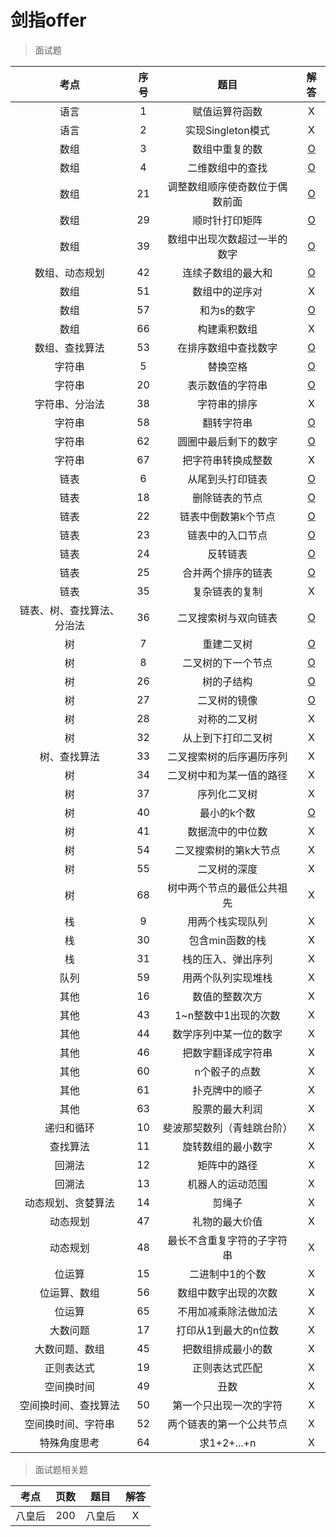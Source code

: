 # 剑指offer

> 面试题

| 考点 | 序号 | 题目 | 解答 |
|:---:|:---:|:---:|:---:|
| 语言 | 1 | 赋值运算符函数 | X |
| 语言 | 2 | 实现Singleton模式 | X |
| 数组 | 3 | 数组中重复的数 | [O](https://github.com/guanjunjian/Interview-Summary/blob/master/notes/algorithms/2-%E6%95%B0%E7%BB%84%E4%B8%AD%E9%87%8D%E5%A4%8D%E7%9A%84%E6%95%B0%E5%AD%97.md) |
| 数组 | 4 | 二维数组中的查找 | [O](https://github.com/guanjunjian/Interview-Summary/blob/master/notes/algorithms/3-%E4%BA%8C%E7%BB%B4%E6%95%B0%E7%BB%84%E4%B8%AD%E7%9A%84%E6%9F%A5%E6%89%BE.md) |
| 数组 | 21 | 调整数组顺序使奇数位于偶数前面 | [O](https://github.com/guanjunjian/Interview-Summary/blob/master/notes/algorithms/21-%E8%B0%83%E6%95%B4%E6%95%B0%E7%BB%84%E9%A1%BA%E5%BA%8F%E4%BD%BF%E5%A5%87%E6%95%B0%E4%BD%8D%E4%BA%8E%E5%81%B6%E6%95%B0%E5%89%8D%E9%9D%A2.md) |
| 数组 | 29 | 顺时针打印矩阵 | [O](https://github.com/guanjunjian/Interview-Summary/blob/master/notes/algorithms/29-%E9%A1%BA%E6%97%B6%E9%92%88%E6%89%93%E5%8D%B0%E7%9F%A9%E9%98%B5.md) |
| 数组 | 39 | 数组中出现次数超过一半的数字 | [O](https://github.com/guanjunjian/Interview-Summary/blob/master/notes/algorithms/39-%E6%95%B0%E7%BB%84%E4%B8%AD%E5%87%BA%E7%8E%B0%E6%AC%A1%E6%95%B0%E8%B6%85%E8%BF%87%E4%B8%80%E5%8D%8A%E7%9A%84%E6%95%B0%E5%AD%97.md) |
| 数组、动态规划 | 42 | 连续子数组的最大和 | [O](https://github.com/guanjunjian/Interview-Summary/blob/master/notes/algorithms/42-%E8%BF%9E%E7%BB%AD%E5%AD%90%E6%95%B0%E7%BB%84%E7%9A%84%E6%9C%80%E5%A4%A7%E5%92%8C.md) |
| 数组 | 51 | 数组中的逆序对 | X |
| 数组 | 57 | 和为s的数字 | [O](https://github.com/guanjunjian/Interview-Summary/blob/master/notes/algorithms/57-%E5%92%8C%E4%B8%BAs%E7%9A%84%E6%95%B0%E5%AD%97.md) |
| 数组 | 66 | 构建乘积数组 | X |
| 数组、查找算法 | 53 | 在排序数组中查找数字 | [O](https://github.com/guanjunjian/Interview-Summary/blob/master/notes/algorithms/53-%E5%9C%A8%E6%8E%92%E5%BA%8F%E6%95%B0%E7%BB%84%E4%B8%AD%E6%9F%A5%E6%89%BE%E6%95%B0%E5%AD%97.md) |
| 字符串 | 5 | 替换空格 | [O](https://github.com/guanjunjian/Interview-Summary/blob/master/notes/algorithms/5-%E6%9B%BF%E6%8D%A2%E7%A9%BA%E6%A0%BC.md) |
| 字符串 | 20 | 表示数值的字符串 | [O](https://github.com/guanjunjian/Interview-Summary/blob/master/notes/algorithms/20-%E8%A1%A8%E7%A4%BA%E6%95%B0%E5%80%BC%E7%9A%84%E5%AD%97%E7%AC%A6%E4%B8%B2.md) |
| 字符串、分治法 | 38 | 字符串的排序 | X |
| 字符串 | 58 | 翻转字符串 | [O](https://github.com/guanjunjian/Interview-Summary/blob/master/notes/algorithms/58-%E7%BF%BB%E8%BD%AC%E5%AD%97%E7%AC%A6%E4%B8%B2.md) |
| 字符串 | 62 | 圆圈中最后剩下的数字 | [O](https://github.com/guanjunjian/Interview-Summary/blob/master/notes/algorithms/62-%E5%9C%86%E5%9C%88%E4%B8%AD%E6%9C%80%E5%90%8E%E5%89%A9%E4%B8%8B%E7%9A%84%E6%95%B0%E5%AD%97.md) |
| 字符串 | 67 | 把字符串转换成整数 | X |
| 链表 | 6 | 从尾到头打印链表 | [O](https://github.com/guanjunjian/Interview-Summary/blob/master/notes/algorithms/6-%E4%BB%8E%E5%B0%BE%E5%88%B0%E5%A4%B4%E6%89%93%E5%8D%B0%E9%93%BE%E8%A1%A8.md) |
| 链表 | 18 | 删除链表的节点 | [O](https://github.com/guanjunjian/Interview-Summary/blob/master/notes/algorithms/18-%E5%88%A0%E9%99%A4%E9%93%BE%E8%A1%A8%E7%9A%84%E8%8A%82%E7%82%B9.md) |
| 链表 | 22 | 链表中倒数第k个节点 | [O](https://github.com/guanjunjian/Interview-Summary/blob/master/notes/algorithms/22-%E9%93%BE%E8%A1%A8%E4%B8%AD%E5%80%92%E6%95%B0%E7%AC%ACk%E4%B8%AA%E8%8A%82%E7%82%B9.md) |
| 链表 | 23 | 链表中的入口节点 | [O](https://github.com/guanjunjian/Interview-Summary/blob/master/notes/algorithms/23-%E9%93%BE%E8%A1%A8%E4%B8%AD%E7%9A%84%E5%85%A5%E5%8F%A3%E8%8A%82%E7%82%B9.md) |
| 链表 | 24 | 反转链表 | [O](https://github.com/guanjunjian/Interview-Summary/blob/master/notes/algorithms/24-%E5%8F%8D%E8%BD%AC%E9%93%BE%E8%A1%A8.md) |
| 链表 | 25 | 合并两个排序的链表 | [O](https://github.com/guanjunjian/Interview-Summary/blob/master/notes/algorithms/25-%E5%90%88%E5%B9%B6%E4%B8%A4%E4%B8%AA%E6%8E%92%E5%BA%8F%E7%9A%84%E9%93%BE%E8%A1%A8.md) |
| 链表 | 35 | 复杂链表的复制 | X |
| 链表、树、查找算法、分治法 | 36 | 二叉搜索树与双向链表 | [O](https://github.com/guanjunjian/Interview-Summary/blob/master/notes/algorithms/36-%E4%BA%8C%E5%8F%89%E6%90%9C%E7%B4%A2%E6%A0%91%E4%B8%8E%E5%8F%8C%E5%90%91%E9%93%BE%E8%A1%A8.md) |
| 树 | 7 | 重建二叉树 | [O](https://github.com/guanjunjian/Interview-Summary/blob/master/notes/algorithms/7-%E9%87%8D%E5%BB%BA%E4%BA%8C%E5%8F%89%E6%A0%91.md) |
| 树 | 8 | 二叉树的下一个节点 | [O](https://github.com/guanjunjian/Interview-Summary/blob/master/notes/algorithms/8-%E4%BA%8C%E5%8F%89%E6%A0%91%E7%9A%84%E4%B8%8B%E4%B8%80%E4%B8%AA%E8%8A%82%E7%82%B9.md) |
| 树 | 26 | 树的子结构 | [O](https://github.com/guanjunjian/Interview-Summary/blob/master/notes/algorithms/26-%E6%A0%91%E7%9A%84%E5%AD%90%E7%BB%93%E6%9E%84.md) |
| 树 | 27 | 二叉树的镜像 | [O](https://github.com/guanjunjian/Interview-Summary/blob/master/notes/algorithms/27-%E4%BA%8C%E5%8F%89%E6%A0%91%E7%9A%84%E9%95%9C%E5%83%8F.md) |
| 树 | 28 | 对称的二叉树 | X |
| 树 | 32 | 从上到下打印二叉树 | X |
| 树、查找算法 | 33 | 二叉搜索树的后序遍历序列 | X |
| 树 | 34 | 二叉树中和为某一值的路径 | X |
| 树 | 37 | 序列化二叉树 | X |
| 树 | 40 | 最小的k个数 | [O](https://github.com/guanjunjian/Interview-Summary/blob/master/notes/algorithms/40-%E6%9C%80%E5%B0%8F%E7%9A%84k%E4%B8%AA%E6%95%B0.md) |
| 树 | 41 | 数据流中的中位数 | X |
| 树 | 54 | 二叉搜索树的第k大节点 | X |
| 树 | 55 | 二叉树的深度 | X |
| 树 | 68 | 树中两个节点的最低公共祖先 | X |
| 栈 | 9 | 用两个栈实现队列 | X |
| 栈 | 30 | 包含min函数的栈 | X |
| 栈 | 31 | 栈的压入、弹出序列 | X |
| 队列 | 59 | 用两个队列实现堆栈 | X |
| 其他 | 16 | 数值的整数次方 | X |
| 其他 | 43 | 1~n整数中1出现的次数 | X |
| 其他 | 44 | 数学序列中某一位的数字 | X |
| 其他 | 46 | 把数字翻译成字符串 | X |
| 其他 | 60 | n个骰子的点数 | X |
| 其他 | 61 | 扑克牌中的顺子 | X |
| 其他 | 63 | 股票的最大利润 | X |
| 递归和循环 | 10 | 斐波那契数列（青蛙跳台阶） | X |
| 查找算法 | 11 | 旋转数组的最小数字 | X |
| 回溯法 | 12 | 矩阵中的路径 | X |
| 回溯法 | 13 | 机器人的运动范围 | X |
| 动态规划、贪婪算法 | 14 | 剪绳子 | X |
| 动态规划 | 47 | 礼物的最大价值 | X |
| 动态规划 | 48 | 最长不含重复字符的子字符串 | X |
| 位运算 | 15 | 二进制中1的个数 | X |
| 位运算、数组 | 56 | 数组中数字出现的次数 | X |
| 位运算 | 65 | 不用加减乘除法做加法 | X |
| 大数问题 | 17 | 打印从1到最大的n位数 | X |
| 大数问题、数组 | 45 | 把数组排成最小的数 | X |
| 正则表达式 | 19 | 正则表达式匹配 | X |
| 空间换时间 | 49 | 丑数 | X |
| 空间换时间、查找算法 | 50| 第一个只出现一次的字符 | X |
| 空间换时间、字符串 | 52 | 两个链表的第一个公共节点 | X |
| 特殊角度思考 | 64 | 求1+2+...+n | X |

> 面试题相关题

| 考点 | 页数 | 题目 | 解答 |
|:---:|:---:|:---:|:---:|
| 八皇后 | 200 | 八皇后 | X |




